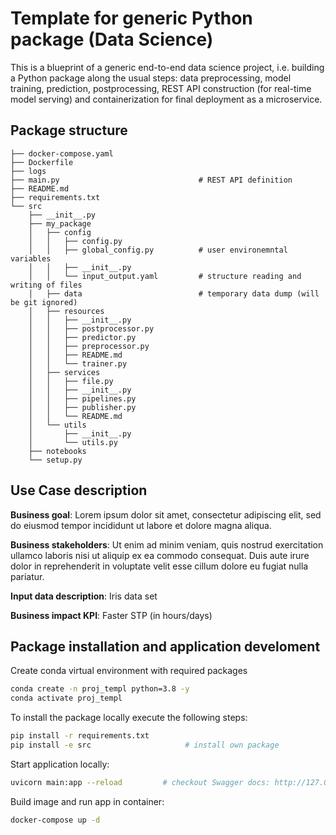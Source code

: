 # Template for generic Python package (Data Science) 

This is a blueprint of a generic end-to-end data science project, i.e. building a Python package along the usual steps: data preprocessing, model training, prediction, postprocessing, REST API construction (for real-time model serving) and containerization for final deployment as a microservice.

## Package structure

```
├── docker-compose.yaml
├── Dockerfile
├── logs
├── main.py                               # REST API definition 
├── README.md
├── requirements.txt
└── src
    ├── __init__.py
    ├── my_package
    │   ├── config
    │   │   ├── config.py
    │   │   ├── global_config.py          # user environemntal variables
    │   │   ├── __init__.py
    │   │   └── input_output.yaml         # structure reading and writing of files
    │   ├── data                          # temporary data dump (will be git ignored)
    │   ├── resources
    │   │   ├── __init__.py
    │   │   ├── postprocessor.py
    │   │   ├── predictor.py
    │   │   ├── preprocessor.py
    │   │   ├── README.md
    │   │   └── trainer.py
    │   ├── services
    │   │   ├── file.py
    │   │   ├── __init__.py
    │   │   ├── pipelines.py
    │   │   ├── publisher.py
    │   │   └── README.md
    │   └── utils
    │       ├── __init__.py
    │       └── utils.py
    ├── notebooks
    └── setup.py
```

## Use Case description

**Business goal**: Lorem ipsum dolor sit amet, consectetur adipiscing elit, sed do eiusmod tempor incididunt ut labore et dolore magna aliqua. 

**Business stakeholders**: Ut enim ad minim veniam, quis nostrud exercitation ullamco laboris nisi ut aliquip ex ea commodo consequat. Duis aute irure dolor in reprehenderit in voluptate velit esse cillum dolore eu fugiat nulla pariatur.

**Input data description**: Iris data set

**Business impact KPI**: Faster STP (in hours/days)


## Package installation and application develoment

Create conda virtual environment with required packages 
```bash
conda create -n proj_templ python=3.8 -y
conda activate proj_templ
```

To install the package locally execute the following steps:

```bash
pip install -r requirements.txt         
pip install -e src                     # install own package
```

Start application locally:
```bash
uvicorn main:app --reload         # checkout Swagger docs: http://127.0.0.1:8000/docs 
```

Build image and run app in container:
```bash                                 
docker-compose up -d 
```

 
